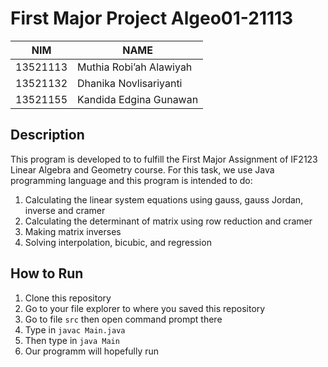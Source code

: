 # First Major Project Algeo01-21113
NIM  | NAME
------------- | -------------
13521113  | Muthia Robi’ah Alawiyah
13521132  | Dhanika Novlisariyanti
13521155 | Kandida Edgina Gunawan

## Description ##
This program is developed to to fulfill the First Major Assignment of IF2123 Linear Algebra and Geometry course. For this task, we use Java programming language and this program is intended to do:
1. Calculating the linear system equations using gauss, gauss Jordan, inverse and cramer
2. Calculating the determinant of matrix using row reduction and cramer
3. Making matrix inverses
4. Solving interpolation, bicubic, and regression

## How to Run ##
1. Clone this repository
2. Go to your file explorer to where you saved this repository
3. Go to file `src` then open command prompt there
4. Type in `javac Main.java`
5. Then type in `java Main`
6. Our programm will hopefully run
